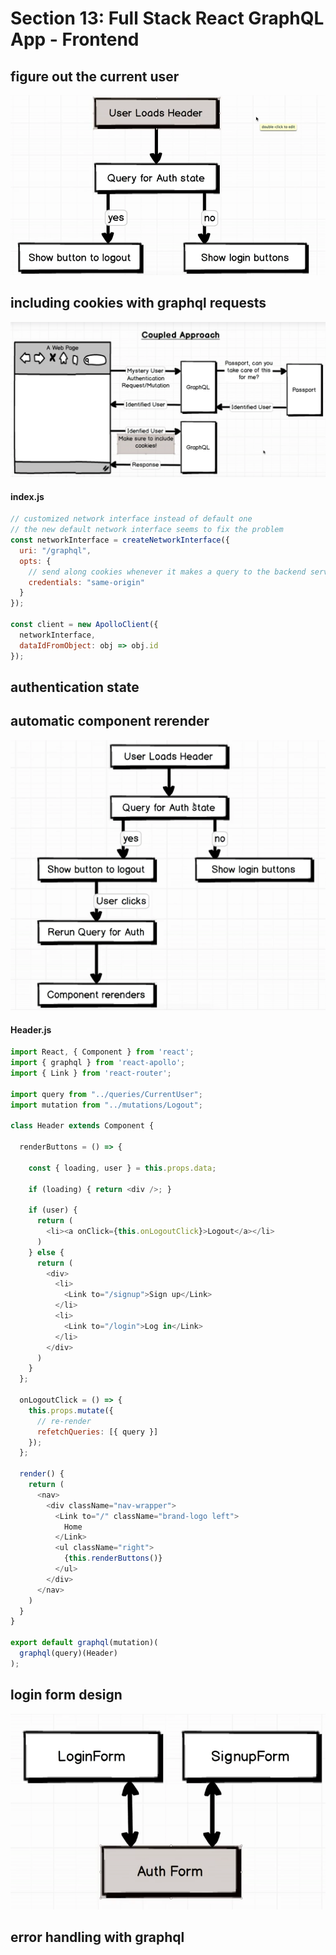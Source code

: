 # Section 13: Full Stack React GraphQL App - Frontend
## figure out the current user
![](https://raw.githubusercontent.com/floydchenchen/pictures/master/Screen%20Shot%202018-09-13%20at%2011.25.34%20AM.png)

## including cookies with graphql requests
![](https://raw.githubusercontent.com/floydchenchen/pictures/master/Screen%20Shot%202018-09-13%20at%2012.01.00%20PM.png)

#### index.js
```js
// customized network interface instead of default one
// the new default network interface seems to fix the problem
const networkInterface = createNetworkInterface({
  uri: "/graphql",
  opts: {
    // send along cookies whenever it makes a query to the backend server.
    credentials: "same-origin"
  }
});

const client = new ApolloClient({
  networkInterface,
  dataIdFromObject: obj => obj.id
});
```

## authentication state

## automatic component rerender
![](https://raw.githubusercontent.com/floydchenchen/pictures/master/Screen%20Shot%202018-09-13%20at%2012.39.09%20PM.png)

#### Header.js
```js
import React, { Component } from 'react';
import { graphql } from 'react-apollo';
import { Link } from 'react-router';

import query from "../queries/CurrentUser";
import mutation from "../mutations/Logout";

class Header extends Component {

  renderButtons = () => {

    const { loading, user } = this.props.data;

    if (loading) { return <div />; }

    if (user) {
      return (
        <li><a onClick={this.onLogoutClick}>Logout</a></li>
      )
    } else {
      return (
        <div>
          <li>
            <Link to="/signup">Sign up</Link>
          </li>
          <li>
            <Link to="/login">Log in</Link>
          </li>
        </div>
      )
    }
  };

  onLogoutClick = () => {
    this.props.mutate({
      // re-render
      refetchQueries: [{ query }]
    });
  };

  render() {
    return (
      <nav>
        <div className="nav-wrapper">
          <Link to="/" className="brand-logo left">
            Home
          </Link>
          <ul className="right">
            {this.renderButtons()}
          </ul>
        </div>
      </nav>
    )
  }
}

export default graphql(mutation)(
  graphql(query)(Header)
);
```

## login form design
![](https://raw.githubusercontent.com/floydchenchen/pictures/master/Screen%20Shot%202018-09-13%20at%2012.44.40%20PM.png)

## error handling with graphql

